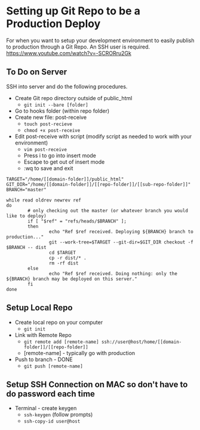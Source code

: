 # Setting up Git Repo to be a Production Deploy
For when you want to setup your development environment to easily publish to production through a Git Repo. An SSH user is required.
https://www.youtube.com/watch?v=-SCRORru2Gk

## To Do on Server
SSH into server and do the following procedures.
* Create Git repo directory outside of public_html
  * `git init --bare [folder]`
* Go to hooks folder (within repo folder)
* Create new file: post-receive
  * `touch post-recieve` 
  * `chmod +x post-receive`
* Edit post-receive with script (modify script as needed to work with your environment)
  * `vim post-receive` 
  * Press i to go into insert mode
  * Escape to get out of insert mode
  * :wq to save and exit

```#!/bin/bash<br>
TARGET="/home/[[domain-folder]]/public_html"
GIT_DIR="/home/[[domain-folder]]/[[repo-folder]]/[[sub-repo-folder]]"
BRANCH="master"

while read oldrev newrev ref
do
        # only checking out the master (or whatever branch you would like to deploy)
        if [ "$ref" = "refs/heads/$BRANCH" ];
        then
                echo "Ref $ref received. Deploying ${BRANCH} branch to production..."
                git --work-tree=$TARGET --git-dir=$GIT_DIR checkout -f $BRANCH -- dist
                cd $TARGET
                cp -r dist/* .
                rm -rf dist
        else
                echo "Ref $ref received. Doing nothing: only the ${BRANCH} branch may be deployed on this server."
        fi
done
```
  
## Setup Local Repo
* Create local repo on your computer
  * `git init`
* Link with Remote Repo
  * `git remote add [remote-name] ssh://user@host/home/[[domain-folder]]/[[repo-folder]]` 
  * [remote-name] - typically go with production
* Push to branch - DONE
  * `git push [remote-name]`
    
## Setup SSH Connection on MAC so don't have to do password each time
  * Terminal - create keygen
    * `ssh-keygen` (follow prompts)
    * `ssh-copy-id user@host`
